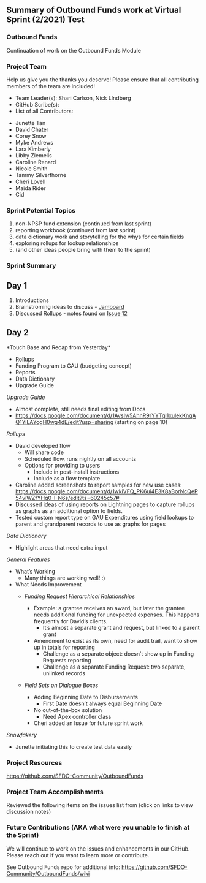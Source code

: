 ## Summary of Outbound Funds work at Virtual Sprint (2/2021) Test

### Outbound Funds
Continuation of work on the Outbound Funds Module

### Project Team
Help us give you the thanks you deserve! Please ensure that all contributing members of the team are included!
* Team Leader(s): Shari Carlson, Nick LIndberg
* GitHub Scribe(s): 
* List of all Contributors:<br>
<ul>
  <li>Junette Tan </li>
  <li>David Chater</li>
  <li>Corey Snow</li>
  <li>Myke Andrews</li> 
  <li> Lara Kimberly</li>
  <li>Libby Ziemelis</li>
  <li>Caroline Renard</li>
  <li>Nicole Smith </li>
  <li>Tammy Silverthorne</li>
  <li>Cheri Lovell</li>
  <li>Maida Rider</li>
  <li>Cid</li>
  </ul>


### Sprint Potential Topics
<ol>
<li>non-NPSP fund extension (continued from last sprint)</li>
<li>reporting workbook (continued from last sprint)</li>
<li>data dictionary work and storytelling for the whys for certain fields</li>
<li>exploring rollups for lookup relationships</li>
<li>(and other ideas people bring with them to the sprint)</li>
 
  </ol>

### Sprint Summary 
<H2>Day 1</H2>
<ol>
  <li>Introductions  </li>
  <li>Brainstroming ideas to discuss - <a href= "https://jamboard.google.com/d/11eWq6E-dlKZGjQV0SQZ5D-GELIFRu5-TAuHF8bo_Tjw/viewer?f=0"> Jamboard </a> </li>
  <li>Discussed Rollups - notes found on <a href= "https://github.com/SFDO-Community-Sprints/OutboundFunds/issues/12"> Issue 12</a>  </li>
  </ol>
  
  <H2>Day 2</H2>
*Touch Base and Recap from Yesterday*

* Rollups
* Funding Program to GAU (budgeting concept)
* Reports
* Data Dictionary 
* Upgrade Guide

*Upgrade Guide*

* Almost complete, still needs final editing from Docs
* https://docs.google.com/document/d/1AvsIw5AhnR9rYYTgi1xulekKnqAQ1YiLAYogH0wg4dE/edit?usp=sharing (starting on page 10)

*Rollups*

* David developed flow
    * Will share code
    * Scheduled flow, runs nightly on all accounts
    * Options for providing to users
        * Include in post-install instructions
        * Include as a flow template    
* Caroline added screenshots to report samples for new use cases: https://docs.google.com/document/d/1wkiVFQ_PK6ui4E3K8aBorNcQeP54viWZfYHq0-I-N6s/edit?ts=60245c57#
* Discussed ideas of using reports on Lightning pages to capture rollups as graphs as an additional option to fields. 
* Tested custom report type on GAU Expenditures using field lookups to parent and grandparent records to use as graphs for pages

*Data Dictionary*

* Highlight areas that need extra input

*General Features*

* What’s Working
    * Many things are working well! :)
* What Needs Improvement
    * *Funding Request Hierarchical Relationships*
        * Example: a grantee receives an award, but later the grantee needs additional funding for unexpected expenses. This happens frequently for David’s clients.
            * It’s almost a separate grant and request, but linked to a parent grant
        * Amendment to exist as its own, need for audit trail, want to show up in totals for reporting
            * Challenge as a separate object: doesn’t show up in Funding Requests reporting
            * Challenge as a separate Funding Request: two separate, unlinked records
    * *Field Sets on Dialogue Boxes*

        * Adding Beginning Date to Disbursements
            * First Date doesn’t always equal Beginning Date
        * No out-of-the-box solution
            * Need Apex controller class
        * Cheri added an Issue for future sprint work

*Snowfakery*

* Junette initiating this to create test data easily



### Project Resources
https://github.com/SFDO-Community/OutboundFunds

### Project Team Accomplishments
Reviewed the following items on the issues list from (click on links to view discussion notes) 



### Future Contributions (AKA what were you unable to finish at the Sprint)
We will continue to work on the issues and enhancements in our GitHub. Please reach out if you want to learn more or contribute. 




See Outbound Funds repo for additional info: https://github.com/SFDO-Community/OutboundFunds/wiki
